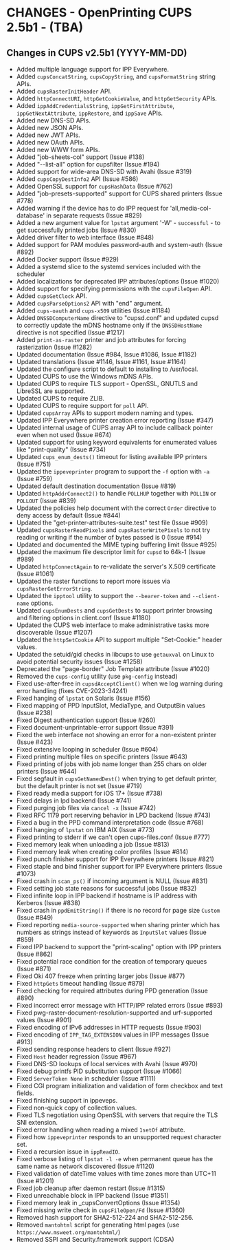 CHANGES - OpenPrinting CUPS 2.5b1 - (TBA)
==============================================

Changes in CUPS v2.5b1 (YYYY-MM-DD)
-----------------------------------

- Added multiple language support for IPP Everywhere.
- Added `cupsConcatString`, `cupsCopyString`, and `cupsFormatString` string
  APIs.
- Added `cupsRasterInitHeader` API.
- Added `httpConnectURI`, `httpGetCookieValue`, and `httpGetSecurity` APIs.
- Added `ippAddCredentialsString`, `ippGetFirstAttribute`,
  `ippGetNextAttribute`, `ippRestore`, and `ippSave` APIs.
- Added new DNS-SD APIs.
- Added new JSON APIs.
- Added new JWT APIs.
- Added new OAuth APIs.
- Added new WWW form APIs.
- Added "job-sheets-col" support (Issue #138)
- Added "--list-all" option for cupsfilter (Issue #194)
- Added support for wide-area DNS-SD with Avahi (Issue #319)
- Added `cupsCopyDestInfo2` API (Issue #586)
- Added OpenSSL support for `cupsHashData` (Issue #762)
- Added "job-presets-supported" support for CUPS shared printers (Issue #778)
- Added warning if the device has to do IPP request for 'all,media-col-database'
  in separate requests (Issue #829)
- Added a new argument value for `lpstat` argument '-W' - `successful` -
  to get successfully printed jobs (Issue #830)
- Added driver filter to web interface (Issue #848)
- Added support for PAM modules password-auth and system-auth (Issue #892)
- Added Docker support (Issue #929)
- Added a systemd slice to the systemd services included with the scheduler
- Added localizations for deprecated IPP attributes/options (Issue #1020)
- Added support for specifying permissions with the `cupsFileOpen` API.
- Added `cupsGetClock` API.
- Added `cupsParseOptions2` API with "end" argument.
- Added `cups-oauth` and `cups-x509` utilities (Issue #1184)
- Added `DNSSDComputerName` directive to "cupsd.conf" and updated cupsd to
  correctly update the mDNS hostname only if the `DNSSDHostName` directive is
  not specified (Issue #1217)
- Added `print-as-raster` printer and job attributes for forcing rasterization
  (Issue #1282)
- Updated documentation (Issue #984, Issue #1086, Issue #1182)
- Updated translations (Issue #1146, Issue #1161, Issue #1164)
- Updated the configure script to default to installing to /usr/local.
- Updated CUPS to use the Windows mDNS APIs.
- Updated CUPS to require TLS support - OpenSSL, GNUTLS and LibreSSL are
  supported.
- Updated CUPS to require ZLIB.
- Updated CUPS to require support for `poll` API.
- Updated `cupsArray` APIs to support modern naming and types.
- Updated IPP Everywhere printer creation error reporting (Issue #347)
- Updated internal usage of CUPS array API to include callback pointer even when
  not used (Issue #674)
- Updated support for using keyword equivalents for enumerated values like
  "print-quality" (Issue #734)
- Updated `cups_enum_dests()` timeout for listing available IPP printers
  (Issue #751)
- Updated the `ippeveprinter` program to support the `-f` option with `-a`
  (Issue #759)
- Updated default destination documentation (Issue #819)
- Updated `httpAddrConnect2()` to handle `POLLHUP` together with `POLLIN` or
  `POLLOUT` (Issue #839)
- Updated the policies help document with the correct `Order` directive to deny
  access by default (Issue #844)
- Updated the "get-printer-attributes-suite.test" test file (Issue #909)
- Updated `cupsRasterReadPixels` and `cupsRasterWritePixels` to not try reading
  or writing if the number of bytes passed is 0 (Issue #914)
- Updated and documented the MIME typing buffering limit (Issue #925)
- Updated the maximum file descriptor limit for `cupsd` to 64k-1 (Issue #989)
- Updated `httpConnectAgain` to re-validate the server's X.509 certificate
  (Issue #1061)
- Updated the raster functions to report more issues via
  `cupsRasterGetErrorString`.
- Updated the `ipptool` utility to support the `--bearer-token` and
  `--client-name` options.
- Updated `cupsEnumDests` and `cupsGetDests` to support printer browsing and
  filtering options in client.conf (Issue #1180)
- Updated the CUPS web interface to make administrative tasks more discoverable
  (Issue #1207)
- Updated the `httpSetCookie` API to support multiple "Set-Cookie:" header
  values.
- Updated the setuid/gid checks in libcups to use `getauxval` on Linux to avoid
  potential security issues (Issue #1258)
- Deprecated the "page-border" Job Template attribute (Issue #1020)
- Removed the `cups-config` utility (use `pkg-config` instead)
- Fixed use-after-free in `cupsdAcceptClient()` when we log warning during error
  handling (fixes CVE-2023-34241)
- Fixed hanging of `lpstat` on Solaris (Issue #156)
- Fixed mapping of PPD InputSlot, MediaType, and OutputBin values (Issue #238)
- Fixed Digest authentication support (Issue #260)
- Fixed document-unprintable-error support (Issue #391)
- Fixed the web interface not showing an error for a non-existent printer
  (Issue #423)
- Fixed extensive looping in scheduler (Issue #604)
- Fixed printing multiple files on specific printers (Issue #643)
- Fixed printing of jobs with job name longer than 255 chars on older printers
  (Issue #644)
- Fixed segfault in `cupsGetNamedDest()` when trying to get default printer, but
  the default printer is not set (Issue #719)
- Fixed ready media support for iOS 17+ (Issue #738)
- Fixed delays in lpd backend (Issue #741)
- Fixed purging job files via `cancel -x` (Issue #742)
- Fixed RFC 1179 port reserving behavior in LPD backend (Issue #743)
- Fixed a bug in the PPD command interpretation code (Issue #768)
- Fixed hanging of `lpstat` on IBM AIX (Issue #773)
- Fixed printing to stderr if we can't open cups-files.conf (Issue #777)
- Fixed memory leak when unloading a job (Issue #813)
- Fixed memory leak when creating color profiles (Issue #814)
- Fixed punch finisher support for IPP Everywhere printers (Issue #821)
- Fixed staple and bind finisher support for IPP Everywhere printers
  (Issue #1073)
- Fixed crash in `scan_ps()` if incoming argument is NULL (Issue #831)
- Fixed setting job state reasons for successful jobs (Issue #832)
- Fixed infinite loop in IPP backend if hostname is IP address with Kerberos
  (Issue #838)
- Fixed crash in `ppdEmitString()` if there is no record for page size `Custom`
  (Issue #849)
- Fixed reporting `media-source-supported` when sharing printer which has
  numbers as strings instead of keywords as `InputSlot` values (Issue #859)
- Fixed IPP backend to support the "print-scaling" option with IPP printers
  (Issue #862)
- Fixed potential race condition for the creation of temporary queues
  (Issue #871)
- Fixed Oki 407 freeze when printing larger jobs (Issue #877)
- Fixed `httpGets` timeout handling (Issue #879)
- Fixed checking for required attributes during PPD generation (Issue #890)
- Fixed incorrect error message with HTTP/IPP related errors (Issue #893)
- Fixed pwg-raster-document-resolution-supported and urf-supported values
  (Issue #901)
- Fixed encoding of IPv6 addresses in HTTP requests (Issue #903)
- Fixed encoding of `IPP_TAG_EXTENSION` values in IPP messages (Issue #913)
- Fixed sending response headers to client (Issue #927)
- Fixed `Host` header regression (Issue #967)
- Fixed DNS-SD lookups of local services with Avahi (Issue #970)
- Fixed debug printfs PID substitution support (Issue #1066)
- Fixed `ServerToken None` in scheduler (Issue #1111)
- Fixed CGI program initialization and validation of form checkbox and text
  fields.
- Fixed finishing support in ippeveps.
- Fixed non-quick copy of collection values.
- Fixed TLS negotiation using OpenSSL with servers that require the TLS SNI
  extension.
- Fixed error handling when reading a mixed `1setOf` attribute.
- Fixed how `ippeveprinter` responds to an unsupported request character set.
- Fixed a recursion issue in `ippReadIO`.
- Fixed verbose listing of `lpstat -l -e` when permanent queue has the same name
  as network discovered (Issue #1120)
- Fixed validation of dateTime values with time zones more than UTC+11
  (Issue #1201)
- Fixed job cleanup after daemon restart (Issue #1315)
- Fixed unreachable block in IPP backend (Issue #1351)
- Fixed memory leak in _cupsConvertOptions (Issue #1354)
- Fixed missing write check in `cupsFileOpen/Fd` (Issue #1360)
- Removed hash support for SHA2-512-224 and SHA2-512-256.
- Removed `mantohtml` script for generating html pages (use
  `https://www.msweet.org/mantohtml/`)
- Removed SSPI and Security.framework support (CDSA)
